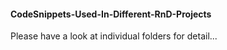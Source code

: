 #### CodeSnippets-Used-In-Different-RnD-Projects

Please have a look at individual folders for detail...

